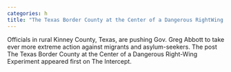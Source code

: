 ```yaml
---
categories: h
title: "The Texas Border County at the Center of a Dangerous RightWing Experiment"
---
```

Officials in rural Kinney County, Texas, are pushing Gov. Greg Abbott to take ever more extreme action against migrants and asylum-seekers.
The post The Texas Border County at the Center of a Dangerous Right-Wing Experiment appeared first on The Intercept.

